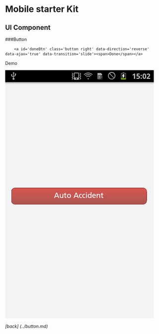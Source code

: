 Mobile starter Kit
================================

UI Component
--------------------------------


###Button		
		
		<a id='doneBtn' class='button right' data-direction='reverse' data-ajax='true' data-transition='slide'><span>Done</span></a>

Demo


![alt text][Demo]

[Demo]: ../../screenshots/red_button.png "Demo"

	
*[back] (../button.md)*  
